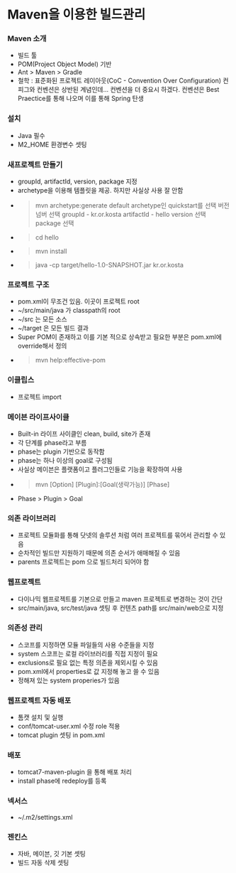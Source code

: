 # Maven을 이용한 빌드관리

### Maven 소개
- 빌드 툴
- POM(Project Object Model) 기반
- Ant > Maven > Gradle
- 철학 : 표준화된 프로젝트 레이아웃(CoC - Convention Over Configuration)
  컨피그와 컨벤션은 상반된 계념인데... 컨벤션을 더 중요시 하겠다.
  컨벤션은 Best Praectice를 통해 나오며 이를 통해 Spring 탄생

### 설치
- Java 필수
- M2_HOME 환경변수 셋팅

### 새프로젝트 만들기
- groupId, artifactId, version, package 지정
- archetype을 이용해 템플릿을 제공. 하지만 사실상 사용 잘 안함
- > mvn archetype:generate
  default archetype인 quickstart를 선택
  버전 넘버 선택
  groupId - kr.or.kosta
  artifactId - hello
  version 선택
  package 선택
- > cd hello
- > mvn install
- > java -cp target/hello-1.0-SNAPSHOT.jar kr.or.kosta

### 프로젝트 구조
- pom.xml이 무조건 있음. 이곳이 프로젝트 root
- ~/src/main/java 가 classpath의 root
- ~/src 는 모든 소스
- ~/target 은 모든 빌드 결과
- Super POM이 존재하고 이를 기본 적으로 상속받고 필요한 부분은 pom.xml에 override해서 정의
- > mvn help:effective-pom

### 이클립스
- 프로젝트 import

### 메이븐 라이프사이클
- Built-in 라이프 사이클인 clean, build, site가 존재
- 각 단계를 phase라고 부름
- phase는 plugin 기반으로 동작함
- phase는 하나 이상의 goal로 구성됨
- 사실상 메이븐은 플랫폼이고 플러그인들로 기능을 확장하여 사용
- > mvn [Option] [Plugin]:[Goal(생략가능)] [Phase]
- Phase > Plugin > Goal

### 의존 라이브러리
- 프로젝트 모듈화를 통해 닷넷의 솔루션 처럼 여러 프로젝트를 묶어서 관리할 수 있음
- 순차적인 빌드만 지원하기 때문에 의존 순서가 애매해질 수 있음
- parents 프로젝트는 pom 으로 빌드처리 되어야 함

### 웹프로젝트
- 다이나믹 웹프로젝트를 기본으로 만들고 maven 프로젝트로 변경하는 것이 간단
- src/main/java, src/test/java 셋팅 후 컨텐츠 path를 src/main/web으로 지정

### 의존성 관리
- 스코프를 지정하면 모듈 파일들의 사용 수준들을 지정
- system 스코프는 로컬 라이브러리를 직접 지정이 필요
- exclusions로 필요 없는 특정 의존을 제외시킬 수 있음
- pom.xml에서 properties로 값 지정해 놓고 쓸 수 있음
- 정해져 있는 system properies가 있음

### 웹프로젝트 자동 배포
- 톰캣 설치 및 실행
- conf/tomcat-user.xml 수정 role 적용
- tomcat plugin 셋팅 in pom.xml

### 배포
- tomcat7-maven-plugin 을 통해 배포 처리
- install phase에 redeploy를 등록

### 넥서스
- ~/.m2/settings.xml

### 젠킨스
- 자바, 메이븐, 깃 기본 셋팅
- 빌드 자동 삭제 셋팅
